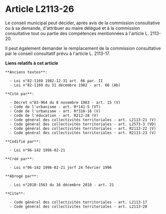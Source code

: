 # Article L2113-26

Le conseil municipal peut décider, après avis de la commission consultative ou à sa demande, d'attribuer au maire délégué et
à la commission consultative tout ou partie des compétences mentionnées à l'article L. 2113-20. 

Il peut également demander le remplacement de la commission consultative par le conseil consultatif prévu à l'article L.
2113-17.

**Liens relatifs à cet article**

	**Anciens textes**:

	  - Loi n°82-1169 1982-12-31 art. 66 par. II
	  - Loi n°82-1169 du 31 décembre 1982 - art. 66 (Ab)

	**Cité par**:

	  - Décret n°83-964 du 8 novembre 1983 - art. 15 (V)
	  - Code de l'urbanisme - art. R*141-5 (VT)
	  - Code de l'urbanisme - art. R*318-16 (V)
	  - Code de l'éducation - art. R212-28 (V)
	  - Code général des collectivités territoriales - art. L2113-21 (V)
	  - Code général des collectivités territoriales - art. L2573-3 (VD)
	  - Code général des collectivités territoriales - art. R2113-22 (V)
	  - Code général des collectivités territoriales - art. R2113-23 (V)

	**Codifié par**:

	  - Loi n°96-142 1996-02-21

	**Créé par**:

	  - Loi n°96-142 1996-02-21 jorf 24 février 1996

	**Abrogé par**:

	  - Loi n°2010-1563 du 16 décembre 2010 - art. 21

	**Cite**:

	  - Code général des collectivités territoriales - art. L2113-17
	  - Code général des collectivités territoriales - art. L2113-20
